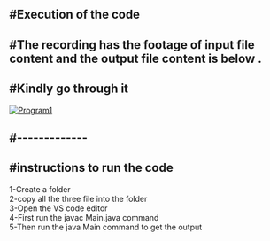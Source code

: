 <h2>#Execution of the code</h2>

<h2>#The recording has the footage of input file content and the output file content is below .</h2>
<h2>#Kindly go through it</h2>

[![Program1](https://img.youtube.com/vi/AdaGz3NaNZA/0.jpg)](https://www.youtube.com/watch?v=AdaGz3NaNZA)

<h2>#-------------</h2>
<h2>#instructions to run the code</h2>
1-Create a folder<br>
2-copy all the three file into the folder<br>
3-Open the VS code editor<br>
4-First run the javac Main.java command<br>
5-Then run the java Main command to get the output<br>

